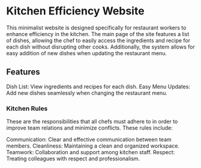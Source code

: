 # Kitchen Efficiency Website

This minimalist website is designed specifically for restaurant workers to enhance efficiency in the kitchen. The main page of the site features a list of dishes, allowing the chef to easily access the ingredients and recipe for each dish without disrupting other cooks. Additionally, the system allows for easy addition of new dishes when updating the restaurant menu.

## Features

Dish List: View ingredients and recipes for each dish.
Easy Menu Updates: Add new dishes seamlessly when changing the restaurant menu.

### Kitchen Rules

These are the responsibilities that all chefs must adhere to in order to improve team relations and minimize conflicts. These rules include:

Communication: Clear and effective communication between team members.
Cleanliness: Maintaining a clean and organized workspace.
Teamwork: Collaboration and support among kitchen staff.
Respect: Treating colleagues with respect and professionalism.
